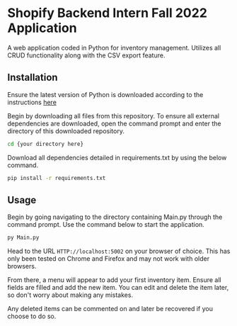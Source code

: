 # Shopify Backend Intern Fall 2022 Application

A web application coded in Python for inventory management. Utilizes all CRUD functionality along with the CSV export feature.

## Installation

Ensure the latest version of Python is downloaded according to the instructions [here](https://www.python.org/downloads/)

Begin by downloading all files from this repository. To ensure all external dependencies are downloaded, open the command prompt and enter the directory of this downloaded repository.
```bash
cd {your directory here}
```
 Download all dependencies detailed in requirements.txt by using the below command.

```bash
pip install -r requirements.txt
```

## Usage

Begin by going navigating to the directory containing Main.py through the command prompt. Use the command below to start the application.
```bash
py Main.py
```

Head to the URL `HTTP://localhost:5002` on your browser of choice. This has only been tested on Chrome and Firefox and may not work with older browsers.

From there, a menu will appear to add your first inventory item. Ensure all fields are filled and add the new item. You can edit and delete the item later, so don't worry about making any mistakes.

Any deleted items can be commented on and later be recovered if you choose to do so.
